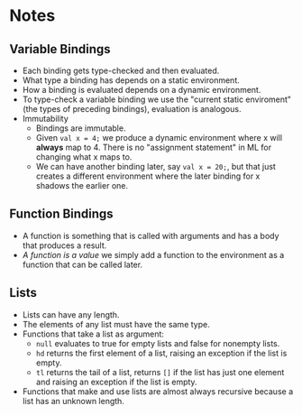 # Notes

## Variable Bindings
* Each binding gets type-checked and then evaluated.
* What type a binding has depends on a static environment.
* How a binding is evaluated depends on a dynamic environment.
* To type-check a variable binding we use the "current static enviroment" (the types of preceding bindings), evaluation is analogous.
* Immutability
    * Bindings are immutable.
    * Given `val x = 4;` we produce a dynamic environment where x will **always** map to 4. There is no "assignment statement" in ML for changing what x maps to.
    * We can have another binding later, say `val x = 20;`, but that just creates a different environment where the later binding for x shadows the earlier one.

## Function Bindings
* A function is something that is called with arguments and has a body that produces a result.
* *A function is a value* we simply add a function to the environment as a function that can be called later.

## Lists
* Lists can have any length.
* The elements of any list must have the same type.
* Functions that take a list as argument:
    * `null` evaluates to true for empty lists and false for nonempty lists.
    * `hd` returns the first element of a list, raising an exception if the list is empty.
    * `tl` returns the tail of a list, returns `[]` if the list has just one element and raising an exception if the list is empty.
* Functions that make and use lists are almost always recursive because a list has an unknown length.
